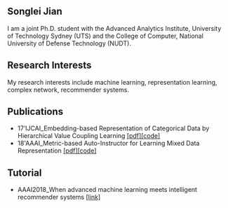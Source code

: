 ## **Songlei Jian**

I am a joint Ph.D. student with the Advanced Analytics Institute, University of Technology Sydney (UTS) and the College of Computer, National University of Defense Technology (NUDT). 

## **Research Interests**
My research interests include machine learning, representation learning, complex network, recommender systems.
## **Publications**
- 17‘IJCAI_Embedding-based Representation of Categorical Data by Hierarchical Value Coupling Learning [\[pdf\]](./publication/17IJCAI_CDE.pdf)[\[code\]](https://github.com/jiansonglei/CDE)
- 18'AAAI_Metric-based Auto-Instructor for Learning Mixed Data Representation [\[pdf\]](./publication/18AAAI_MAI.pdf)[\[code\]](https://github.com/jiansonglei/MAI)
## **Tutorial**
- AAAI2018_When advanced machine learning meets intelligent recommender systems [\[link\]](https://sites.google.com/view/lianghu/home/tutorials/aaai2018mlrs)


